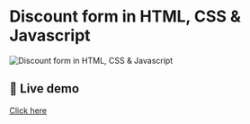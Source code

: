 # Discount form in HTML, CSS & Javascript

![Discount form in HTML, CSS & Javascript](https://i.ibb.co/gTDVLgV/pika-1673032471803-1x.png)

## 🔗 Live demo

[Click here](https://discount-form.vercel.app)
